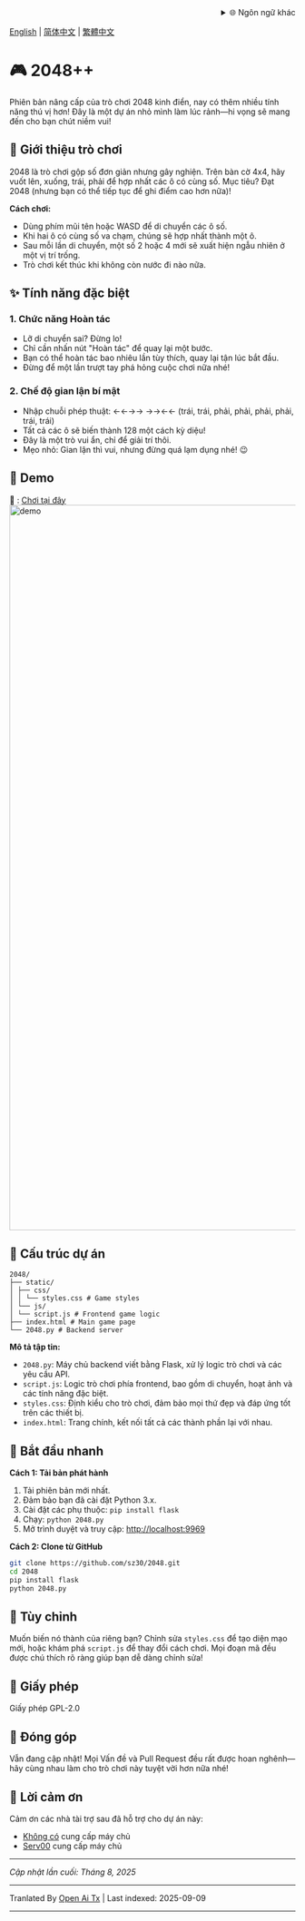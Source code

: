 <div align="right">
  <details>
    <summary >🌐 Ngôn ngữ khác</summary>
    <div>
      <div align="center">
        <a href="https://openaitx.github.io/view.html?user=sz30&project=2048-magic&lang=ja">日本語</a>
        | <a href="https://openaitx.github.io/view.html?user=sz30&project=2048-magic&lang=ko">한국어</a>
        | <a href="https://openaitx.github.io/view.html?user=sz30&project=2048-magic&lang=hi">हिन्दी</a>
        | <a href="https://openaitx.github.io/view.html?user=sz30&project=2048-magic&lang=th">ไทย</a>
        | <a href="https://openaitx.github.io/view.html?user=sz30&project=2048-magic&lang=fr">Français</a>
        | <a href="https://openaitx.github.io/view.html?user=sz30&project=2048-magic&lang=de">Deutsch</a>
        | <a href="https://openaitx.github.io/view.html?user=sz30&project=2048-magic&lang=es">Español</a>
        | <a href="https://openaitx.github.io/view.html?user=sz30&project=2048-magic&lang=it">Itapano</a>
        | <a href="https://openaitx.github.io/view.html?user=sz30&project=2048-magic&lang=ru">Русский</a>
        | <a href="https://openaitx.github.io/view.html?user=sz30&project=2048-magic&lang=pt">Português</a>
        | <a href="https://openaitx.github.io/view.html?user=sz30&project=2048-magic&lang=nl">Nederlands</a>
        | <a href="https://openaitx.github.io/view.html?user=sz30&project=2048-magic&lang=pl">Polski</a>
        | <a href="https://openaitx.github.io/view.html?user=sz30&project=2048-magic&lang=ar">العربية</a>
        | <a href="https://openaitx.github.io/view.html?user=sz30&project=2048-magic&lang=fa">فارسی</a>
        | <a href="https://openaitx.github.io/view.html?user=sz30&project=2048-magic&lang=tr">Türkçe</a>
        | <a href="https://openaitx.github.io/view.html?user=sz30&project=2048-magic&lang=vi">Tiếng Việt</a>
        | <a href="https://openaitx.github.io/view.html?user=sz30&project=2048-magic&lang=id">Bahasa Indonesia</a>
      </div>
    </div>
  </details>
</div>


[English](https://raw.githubusercontent.com/sz30/2048--/main/README.md) | [简体中文](https://raw.githubusercontent.com/sz30/2048--/main/README.zh-CN.md) | [繁體中文](https://raw.githubusercontent.com/sz30/2048--/main/README.zh-TW.md)

# 🎮 2048++

Phiên bản nâng cấp của trò chơi 2048 kinh điển, nay có thêm nhiều tính năng thú vị hơn! Đây là một dự án nhỏ mình làm lúc rảnh—hi vọng sẽ mang đến cho bạn chút niềm vui!

## 🎯 Giới thiệu trò chơi

2048 là trò chơi gộp số đơn giản nhưng gây nghiện. Trên bàn cờ 4x4, hãy vuốt lên, xuống, trái, phải để hợp nhất các ô có cùng số. Mục tiêu? Đạt 2048 (nhưng bạn có thể tiếp tục để ghi điểm cao hơn nữa)!

**Cách chơi:**
- Dùng phím mũi tên hoặc WASD để di chuyển các ô số.
- Khi hai ô có cùng số va chạm, chúng sẽ hợp nhất thành một ô.
- Sau mỗi lần di chuyển, một số 2 hoặc 4 mới sẽ xuất hiện ngẫu nhiên ở một vị trí trống.
- Trò chơi kết thúc khi không còn nước đi nào nữa.

## ✨ Tính năng đặc biệt

### 1. Chức năng Hoàn tác
- Lỡ di chuyển sai? Đừng lo!
- Chỉ cần nhấn nút "Hoàn tác" để quay lại một bước.
- Bạn có thể hoàn tác bao nhiêu lần tùy thích, quay lại tận lúc bắt đầu.
- Đừng để một lần trượt tay phá hỏng cuộc chơi nữa nhé!

### 2. Chế độ gian lận bí mật
- Nhập chuỗi phép thuật: ←←→→ →→←← (trái, trái, phải, phải,  phải, phải, trái, trái)
- Tất cả các ô sẽ biến thành 128 một cách kỳ diệu!
- Đây là một trò vui ẩn, chỉ để giải trí thôi.
- Mẹo nhỏ: Gian lận thì vui, nhưng đừng quá lạm dụng nhé! 😉

## 🎯 Demo

🎯 : [Chơi tại đây](http://34.150.49.127:5000/)
<img width="1279" alt="demo" src="https://github.com/user-attachments/assets/0df2c956-b6d9-4371-a916-f6ac3ae642be" />



## 📁 Cấu trúc dự án
```
2048/
├── static/
│ ├── css/
│ │ └── styles.css # Game styles
│ └── js/
│ └── script.js # Frontend game logic
├── index.html # Main game page
└── 2048.py # Backend server
```
**Mô tả tập tin:**
- `2048.py`: Máy chủ backend viết bằng Flask, xử lý logic trò chơi và các yêu cầu API.
- `script.js`: Logic trò chơi phía frontend, bao gồm di chuyển, hoạt ảnh và các tính năng đặc biệt.
- `styles.css`: Định kiểu cho trò chơi, đảm bảo mọi thứ đẹp và đáp ứng tốt trên các thiết bị.
- `index.html`: Trang chính, kết nối tất cả các thành phần lại với nhau.

## 🚀 Bắt đầu nhanh

**Cách 1: Tải bản phát hành**
1. Tải phiên bản mới nhất.
2. Đảm bảo bạn đã cài đặt Python 3.x.
3. Cài đặt các phụ thuộc: `pip install flask`
4. Chạy: `python 2048.py`
5. Mở trình duyệt và truy cập: [http://localhost:9969](http://localhost:9969)

**Cách 2: Clone từ GitHub**
```bash
git clone https://github.com/sz30/2048.git
cd 2048
pip install flask
python 2048.py
```

## 🎨 Tùy chỉnh

Muốn biến nó thành của riêng bạn? Chỉnh sửa `styles.css` để tạo diện mạo mới, hoặc khám phá `script.js` để thay đổi cách chơi. Mọi đoạn mã đều được chú thích rõ ràng giúp bạn dễ dàng chỉnh sửa!

## 📝 Giấy phép

Giấy phép GPL-2.0

## 🤝 Đóng góp

Vẫn đang cập nhật! Mọi Vấn đề và Pull Request đều rất được hoan nghênh—hãy cùng nhau làm cho trò chơi này tuyệt vời hơn nữa nhé!


## 🙏 Lời cảm ơn

Cảm ơn các nhà tài trợ sau đã hỗ trợ cho dự án này:
- [Không có](https://#/) cung cấp máy chủ
- [Serv00](https://www.serv00.com/) cung cấp máy chủ

---
_Cập nhật lần cuối: Tháng 8, 2025_




---

Tranlated By [Open Ai Tx](https://github.com/OpenAiTx/OpenAiTx) | Last indexed: 2025-09-09

---